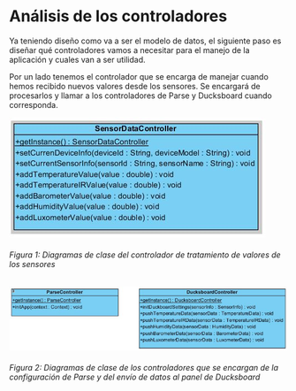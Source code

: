 # Análisis de los controladores

Ya teniendo diseño como va a ser el modelo de datos, el siguiente paso es diseñar qué controladores vamos a necesitar para el manejo de la aplicación y cuales van a ser utilidad.

Por un lado tenemos el controlador que se encarga de manejar cuando hemos recibido nuevos valores desde los sensores. Se encargará de procesarlos y llamar a los controladores de Parse y Ducksboard cuando corresponda.

![Figura 1](./imagenes/diagrama_sensordata_controller.JPG)
###### *Figura 1: Diagramas de clase del controlador de tratamiento de valores de los sensores*


![Figura 2](./imagenes/diagrama_parse_ducksboard_controller.JPG)
###### *Figura 2: Diagramas de clase de los controladores que se encargan de la configuración de Parse y del envío de datos al panel de Ducksboard*